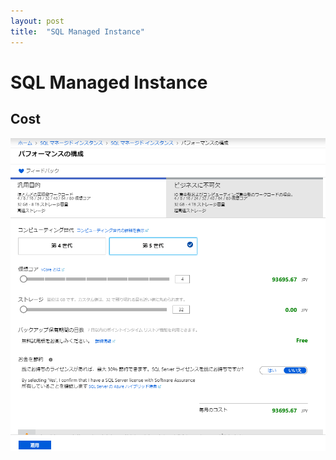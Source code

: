 ```yaml
---
layout: post
title:  "SQL Managed Instance"
---
```


# SQL Managed Instance

## Cost

![cost](/assets/cost.png)
